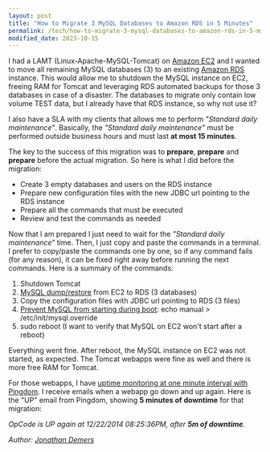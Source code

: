 ```yaml
---
layout: post
title: "How to Migrate 3 MySQL Databases to Amazon RDS in 5 Minutes"
permalink: /tech/how-to-migrate-3-mysql-databases-to-amazon-rds-in-5-minutes/
modified_date: 2023-10-15
---
```


I had a LAMT (Linux-Apache-MySQL-Tomcat) on [Amazon EC2](https://aws.amazon.com/ec2/) and I wanted to move all remaining MySQL databases (3) to an existing [Amazon RDS](https://aws.amazon.com/rds/) instance. This would allow me to shutdown the MySQL instance on EC2, freeing RAM for Tomcat and leveraging RDS automated backups for those 3 databases in case of a disaster. The databases to migrate only contain low volume TEST data, but I already have that RDS instance, so why not use it?

I also have a SLA with my clients that allows me to perform *"Standard daily maintenance"*. Basically, the *"Standard daily maintenance"* must be performed outside business hours and must last **at most 15 minutes**.

The key to the success of this migration was to **prepare**, **prepare** and **prepare** before the actual migration. So here is what I did before the migration:

- Create 3 empty databases and users on the RDS instance
- Prepare new configuration files with the new JDBC url pointing to the RDS instance
- Prepare all the commands that must be executed
- Review and test the commands as needed

Now that I am prepared I just need to wait for the *"Standard daily maintenance"* time. Then, I just copy and paste the commands in a terminal. I prefer to copy/paste the commands one by one, so if any command fails (for any reason), it can be fixed right away before running the next commands. Here is a summary of the commands:

1. Shutdown Tomcat
1. [MySQL dump/restore](https://www.thegeekstuff.com/2008/09/backup-and-restore-mysql-database-using-mysqldump/) from EC2 to RDS (3 databases)
1. Copy the configuration files with JDBC url pointing to RDS (3 files)
1. [Prevent MySQL from starting during boot](https://askubuntu.com/questions/40072/how-to-stop-apache2-mysql-from-starting-automatically-as-computer-starts): echo manual > /etc/init/mysql.override
1. sudo reboot (I want to verify that MySQL on EC2 won't start after a reboot)

Everything went fine. After reboot, the MySQL instance on EC2 was not started, as expected. The Tomcat webapps were fine as well and there is more free RAM for Tomcat.

For those webapps, I have [uptime monitoring at one minute interval with Pingdom](https://www.pingdom.com/). I receive emails when a webapp go down and up again. Here is the "UP" email from Pingdom, showing **5 minutes of downtime** for that migration:

*OpCode is UP again at 12/22/2014 08:25:36PM, after **5m of downtime**.*

*Author: [Jonathan Demers](https://www.linkedin.com/in/jonathan-demers-ing/ "Jonathan Demers")*